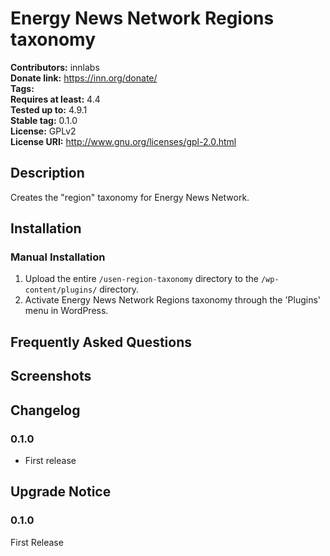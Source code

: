 # Energy News Network Regions taxonomy #
**Contributors:**      innlabs  
**Donate link:**       https://inn.org/donate/  
**Tags:**  
**Requires at least:** 4.4  
**Tested up to:**      4.9.1  
**Stable tag:**        0.1.0  
**License:**           GPLv2  
**License URI:**       http://www.gnu.org/licenses/gpl-2.0.html  

## Description ##

Creates the "region" taxonomy for Energy News Network.

## Installation ##

### Manual Installation ###

1. Upload the entire `/usen-region-taxonomy` directory to the `/wp-content/plugins/` directory.
2. Activate Energy News Network Regions taxonomy through the 'Plugins' menu in WordPress.

## Frequently Asked Questions ##


## Screenshots ##


## Changelog ##

### 0.1.0 ###
* First release

## Upgrade Notice ##

### 0.1.0 ###
First Release

